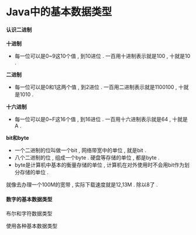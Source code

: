 # Java中的基本数据类型

#### 认识二进制

**十进制**

* 每一位可以是0~9这10个值 , 到10进位 . 一百用十进制表示就是100 , 十就是10 . 

**二进制**

* 每一位可以是0和1这两个值 , 到2进位 . 一百用二进制表示就是1100100 , 十就是1010 . 

**十六进制**

* 每一位可以是0~F这16个值 , 到16进位 . 一百用十六进制表示就是64 , 十就是A . 

**bit和byte**

* 一个二进制的位叫做一个bit , 网络带宽中的单位 , 就是bit . 
* 八个二进制的位 , 组成一个byte . 硬盘等存储的单位 , 都是byte . 
* byte是计算机中基本的衡量存储的单位 , 计算机在对外使用时不会用bit作为划分存储的单位 . 

就像去办理一个100M的宽带 , 实际下载速度就是12,13M . 除以8了 . 

#### 数字的基本数据类型

布尔和字符数据类型

使用各种基本数据类型

